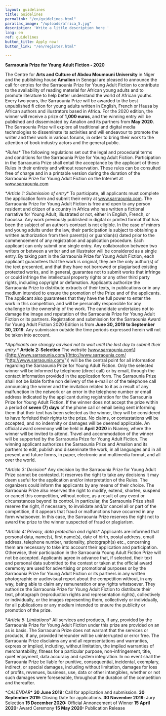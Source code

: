 ```yaml
---
layout: guidelines
title: Guidelines
permalink: "/en/guidelines.html"
parallax_image: "/uploads/africa_5.jpg"
description: 'Write a little description here '
lang: en
ref: guidelines
button_title: Apply now!
button_link: "/en/register.html"

---
```

**Sarraounia Prize for Young Adult Fiction - 2020**

  
  
The Centre for **Arts and Culture of Abdou Moumouni University** in Niger and the publishing house **Amalion** in Senegal are pleased to announce the call for entries for the Sarraounia Prize for Young Adult Fiction to contribute to the availability of reading material for African young adults and to promote literature to help better understand the world of African youths. Every two years, the Sarraounia Prize will be awarded to the best unpublished fi ction for young adults written in English, French or Hausa by African authors and illustrators based in Africa. For the 2020 edition, the winner will receive a prize of **1,000 euros**, and the winning entry will be published and disseminated by Amalion and its partners from **May 2020**. The Sarraounia Prize will explore all traditional and digital media technologies to disseminate its activities and will endeavour to promote the writer and their work in various forums, in order to bring their work to the attention of book industry actors and the general public.  
  
\**Rules** The following regulations set out the legal and procedural terms and conditions for the Sarraounia Prize for Young Adult Fiction. Participation in the Sarraounia Prize shall entail the acceptance by the applicant of these Rules in their entirety and without reservation. These rules can be consulted free of charge and in a printable version during the duration of the Sarraounia Prize for Young Adult Fiction on the Internet at www.sarraounia.com  
  
\**Article 1: Submission of entry** To participate, all applicants must complete the application form and submit their entry at www.sarraounia.com. The Sarraounia Prize for Young Adult Fiction is free and open to any person resident and citizen of a country in Africa who has written a fictional narrative for Young Adult, illustrated or not, either in English, French, or haoussa. Any work previously published in digital or printed format that has been the subject of an author’s contract is not eligible. In the case of minors and young adults under the law, their participation is subject to obtaining a written authorization from their parent(s) or guardian(s) dated prior to the commencement of any registration and application procedure. Each applicant can only submit one single entry. Any collaboration between two writers or between a writer and an illustrator will be considered as a single entry. By taking part in the Sarraounia Prize for Young Adult Fiction, each applicant guarantees that the work is original, they are the only author(s) of the text presented, and that they have not borrowed or plagiarised existing protected works, and in general, guarantee not to submit works that infringe or could infringe the intellectual property rights or any other third party rights, including copyright or defamation. Applicants authorize the Sarraounia Prize to distribute extracts of their texts, in publications or in any medium intended to ensure the promotion of the Prize and of the applicants. The applicant also guarantees that they have the full power to enter the work in this competition, and will be personally responsible for any challenge to the ownership of the work. The candidate undertakes not to damage the image and reputation of the Sarraounia Prize for Young Adult Fiction or its partners. Registration and submission for the Sarraounia Award for Young Adult Fiction 2020 Edition is from **June 30, 2019 to September 30, 2019**. Any submission outside the time periods expressed herein will not be taken into account.  
  
\**Applicants are strongly advised not to wait until the last day to submit their entry.** **Article 2: Selection** The website \[www.sarraounia.com\]([http://www.sarraounia.com/](http://www.sarraounia.com/ "http://www.sarraounia.com/")) will be the central point for all information regarding the Sarraounia Prize for Young Adult Fiction. Only the selected winner will be informed by telephone (direct call) or by email, through the contact information provided in the application form. The Sarraounia Prize shall not be liable forthe non delivery of the e-mail or of the telephone call announcing the winner and the invitation related to it as a result of any malfunction in the network or an error in the telephone number or email address indicated by the applicant during registration for the Sarraounia Prize for Young Adult Fiction. If the winner does not accept the prize within a period of **seven (7) days** of the phone call or email being sent informing them that their text has been selected as the winner, they will be considered to have forfeited their rights to the prize. No claims, or contestations will be accepted, and no indemnity or damages will be deemed applicable. An official award ceremony will be held in **April 2020** in Niamey, where the winner will be invited to attend. Travel and accommodation of the winner will be supported by the Sarraounia Prize for Young Adult Fiction. The winning applicant authorizes the Sarraounia Prize and Amalion and its partners to edit, publish and disseminate the work, in all languages and in all present and future forms, in paper, electronic and multimedia format, and all over the world.  
  
\**Article 3: Decision** Any decision by the Sarraounia Prize for Young Adult Prize cannot be contested. It reserves the right to take any decisions it may deem useful for the application and/or interpretation of the Rules. The organizers could inform the applicants by any means of their choice. The Sarraounia Prize also reserves the right to modify, extend, shorten, suspend or cancel this competition, without notice, as a result of any event or circumstances beyond its control. In particular, the Sarraounia Prize shall reserve the right, if necessary, to invalidate and/or cancel all or part of the competition, if it appears that fraud or malfunctions have occurred in any form whatsoever. In this case, the Sarraounia Prize reserves the right not to award the prize to the winner suspected of fraud or plagiarism.  
  
\**Article 4: Privacy, data protection and rights** Applicants are informed that personal data, name(s), first name(s), date of birth, postal address, email address, telephone number, nationality, photograph(s) etc., concerning them are necessary to take into account their application and participation. Otherwise, their participation in the Sarraounia Young Adult Fiction Prize will not be accepted. Applicants agree in advance that, if selected, their text and personal data submitted to the contest or taken at the official award ceremony are used for advertising or promotional purposes or by the Sarraounia Prize for Young Adult Fiction or its partners in any written photographic or audiovisual report about the competition without, in any way, being able to claim any remuneration or any rights whatsoever. They authorize the Sarraounia Prize for Young Adult Fiction to distribute their text, photograph (reproduction rights and representation rights), collectively or individually, or the images representing them, collectively or individually, for all publications or any medium intended to ensure the publicity or promotion of the prize.  
  
\**Article 5: Limitations** All services and products, if any, provided by the Sarraounia Prize for Young Adult Fiction under this prize are provided on an as is basis. The Sarraounia Prize does not warrant that the services or products, if any, provided hereunder will be uninterrupted or error free. The Sarraounia Prize disclaims any and all representations and warranties, express or implied, including, without limitation, the implied warranties of merchantability, fitness for a particular purpose, non-infringement, title, quiet enjoyment, data accuracy and system integration. In no event shall the Sarraounia Prize be liable for punitive, consequential, incidental, exemplary, indirect, or special damages, including without limitation, damages for loss of profits, revenues, business, use, data or other intangibles, whether or not such damages were foreseeable, throughout the duration of the competition and thereafter.  
  
\**CALENDAR** **30 June 2019:** Call for application and submission. **30 September 2019**: Closing Date for applications. **30 November 2019**: Jury Selection **15 December 2020:** Official Annoncement of Winner **15 April 2020:** Award Ceremony **15 May 2020:** Publication Release